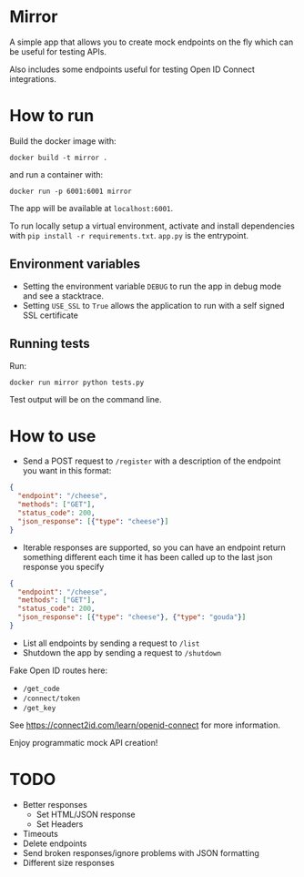 # Mirror

A simple app that allows you to create mock endpoints on the fly which can be useful for testing APIs.

Also includes some endpoints useful for testing Open ID Connect integrations.

# How to run

Build the docker image with:

`docker build -t mirror .`

and run a container with:

`docker run -p 6001:6001 mirror`

The app will be available at `localhost:6001`.

To run locally setup a virtual environment, activate and install dependencies with `pip install -r requirements.txt`. 
`app.py` is the entrypoint.

## Environment variables

- Setting the environment variable `DEBUG` to run the app in debug mode and see a stacktrace.
- Setting `USE_SSL` to `True` allows the application to run with a self signed SSL certificate

## Running tests

Run:

`docker run mirror python tests.py`

Test output will be on the command line.

# How to use

* Send a POST request to `/register` with a description of the endpoint you want in this format:

```json
{
  "endpoint": "/cheese",
  "methods": ["GET"],
  "status_code": 200,
  "json_response": [{"type": "cheese"}]
}
``` 

* Iterable responses are supported, so you can have an endpoint return something different each time it has been called up to the last json response you specify
```json
{
  "endpoint": "/cheese",
  "methods": ["GET"],
  "status_code": 200,
  "json_response": [{"type": "cheese"}, {"type": "gouda"}]
}
```

* List all endpoints by sending a request to `/list`
* Shutdown the app by sending a request to `/shutdown` 

Fake Open ID routes here:

* `/get_code`
* `/connect/token`
* `/get_key`

See https://connect2id.com/learn/openid-connect for more information.

Enjoy programmatic mock API creation!

# TODO

* Better responses
    * Set HTML/JSON response
    * Set Headers
* Timeouts
* Delete endpoints
* Send broken responses/ignore problems with JSON formatting
* Different size responses
